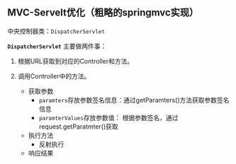 ## MVC-Servelt优化（粗略的springmvc实现）



中央控制器类：`DispatcherServlet`



**`DispatcherServlet`** 主要做两件事：

1. 根据URL获取到对应的Controller和方法。

2. 调用Controller中的方法。
   - 获取参数
     - `paramters`存放参数签名信息：通过getParamters()方法获取参数签名信息
     - `paramterValues`存放参数值： 根据参数签名，通过request.getParatmter()获取
   - 执行方法
     - 反射执行
   - 响应结果